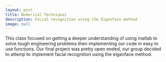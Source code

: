 ```yaml
---
layout: post
title: Numerical Techniques
description: Facial recognition using the Eigenface method.
image: null
---
```


This class focused on getting a deeper understanding of using matlab to solve tough engineering problems then implementing our code in easy to use functions. Our final project was pretty open ended, our group decided to attemp to implement facial recognition using the eigenface method. 

